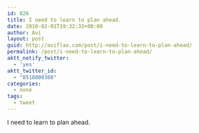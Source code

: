 ```yaml
---
id: 826
title: I need to learn to plan ahead.
date: 2010-02-01T19:32:33+00:00
author: Avi
layout: post
guid: http://aviflax.com/post/i-need-to-learn-to-plan-ahead/
permalink: /post/i-need-to-learn-to-plan-ahead/
aktt_notify_twitter:
  - 'yes'
aktt_twitter_id:
  - "8518800388"
categories:
  - none
tags:
  - tweet
---
```

I need to learn to plan ahead.